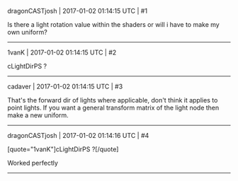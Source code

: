 dragonCASTjosh | 2017-01-02 01:14:15 UTC | #1

Is there a light rotation value within the shaders or will i have to make my own uniform?

-------------------------

1vanK | 2017-01-02 01:14:15 UTC | #2

cLightDirPS ?

-------------------------

cadaver | 2017-01-02 01:14:15 UTC | #3

That's the forward dir of lights where applicable, don't think it applies to point lights. If you want a general transform matrix of the light node then make a new uniform.

-------------------------

dragonCASTjosh | 2017-01-02 01:14:16 UTC | #4

[quote="1vanK"]cLightDirPS ?[/quote]

Worked perfectly

-------------------------

